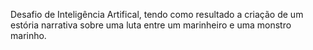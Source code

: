 Desafio de Inteligência Artifical, tendo como resultado a criação de um estória narrativa sobre uma luta entre um marinheiro e uma monstro marinho.
